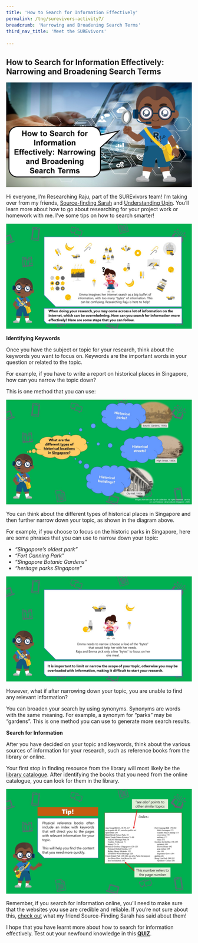 ```yaml
---
title: 'How to Search for Information Effectively'
permalink: /tng/surevivors-activity7/
breadcrumb: 'Narrowing and Broadening Search Terms'
third_nav_title: 'Meet the SUREvivors'

---
```



## How to Search for Information Effectively: Narrowing and Broadening Search Terms

![](/images/researching_raju1.jpg)

Hi everyone, I’m Researching Raju, part of the SUREvivors team! I’m taking over from my friends, [Source-finding Sarah](/tng/surevivors-activity3/) and [Understanding Upin](/tng/surevivors-activity5/). You’ll learn more about how to go about researching for your project work or homework with me. I’ve some tips on how to search smarter! 

![](/images/surevivors-act7-01.jpg)



**Identifying Keywords**

Once you have the subject or topic for your research, think about the keywords you want to focus on. Keywords are the important words in your question or related to the topic.

 

For example, if you have to write a report on historical places in Singapore, how can you narrow the topic down?

 

This is one method that you can use:

![](/images/surevivors-act7-02.jpg)

You can think about the different types of historical places in Singapore and then further narrow down your topic, as shown in the diagram above.

 

For example, if you choose to focus on the historic parks in Singapore, here are some phrases that you can use to narrow down your topic:

- *“Singapore’s  oldest park”*
- *“Fort Canning Park”*
- *“Singapore Botanic Gardens”*
- *“heritage parks Singapore”*

![](/images/surevivors-act7-03.jpg)



However, what if after narrowing down your topic, you are unable to find any relevant information? 

 

You can broaden your search by using synonyms. Synonyms are words with the same meaning. For example, a synonym for “parks” may be “gardens”. This is one method you can use to generate more search results.

 

**Search for Information**

After you have decided on your topic and keywords, think about the various sources of information for your research, such as reference books from the library or online.

Your first stop in finding resource from the library will most likely be the [library catalogue](http://www.catalogue.nlb.gov.sg). After identifying the books that you need from the online catalogue, you can look for them in the library. 

![](/images/surevivors-act7-04.jpg)



Remember, if you search for information online, you’ll need to make sure that the websites you use are credible and reliable. If you’re not sure about this, [check out](/tng/surevivors-activity4/) what my friend Source-Finding Sarah has said about them!

I hope that you have learnt more about how to search for information effectively. Test out your newfound knowledge in this **[QUIZ](https://go.gov.sg/surevivors-activity7)**.







